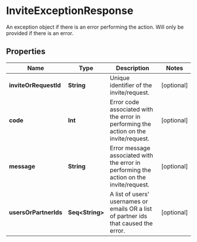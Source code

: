 

# InviteExceptionResponse

An exception object if there is an error performing the action. Will only be provided if there is an error.

## Properties

Name | Type | Description | Notes
------------ | ------------- | ------------- | -------------
**inviteOrRequestId** | **String** | Unique identifier of the invite/request. |  [optional]
**code** | **Int** | Error code associated with the error in performing the action on the invite/request. |  [optional]
**message** | **String** | Error message associated with the error in performing the action on the invite/request. |  [optional]
**usersOrPartnerIds** | **Seq&lt;String&gt;** | A list of users&#39; usernames or emails OR a list of partner ids that caused the error. |  [optional]



